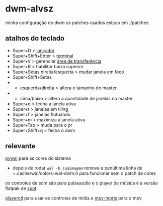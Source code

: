 # dwm-alvsz
minha configuração do dwm
os patches usados estçao em ./patches
## atalhos do teclado
- Super+D > [lançador](https://github.com/alvsz/dmenu-alvsz)
- Super+Shift+Enter > [terminal](https://github.com/alvsz/st-alvsz)
- Super+V > gerenciar [área de transferência](https://github.com/cdown/clipmenu)
- Super+B > habilitar barra superior
- Super+Setas direita/esquerta > mudar janela em foco
- Super+Shift+Setas
- - esquerda/direita > altera o tamanho do master
- - cima/baixo >  altera a quantidade de janelas no master
- Super+q > fecha a janela ativa
- Super+t > janelas em tiling
- Super+f > janelas flutuando
- Super+m > maximiza a janela ativa
- Super+Tab > muda para o pr
- Super+Shift+q > fecha o dwm

## relevante
[pywal](https://github.com/dylanaraps/pywal) para as cores do sistema
- depois de rodar `wal -b suaimagem` remova a penúltima linha de ~.cache/wal/colors-wal-dwm.h para funcionar sem o patch de cores

os controles de som são para pulseaudio e o player de música é a versão flatpak de [spot](https://github.com/xou816/spot)

[playerctl](https://github.com/altdesktop/playerctl) para usar os controles de mídia e [mpv-mpris](https://github.com/hoyon/mpv-mpris) para o mpv



